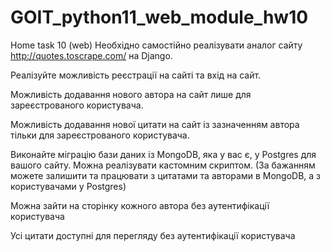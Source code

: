 # GOIT_python11_web_module_hw10
Home task 10 (web) 
Необхідно самостійно реалізувати аналог сайту http://quotes.toscrape.com/ на Django.

Реалізуйте можливість реєстрації на сайті та вхід на сайт.

Можливість додавання нового автора на сайт лише для зареєстрованого користувача.

Можливість додавання нової цитати на сайт із зазначенням автора тільки для зареєстрованого користувача.

Виконайте міграцію бази даних із MongoDB, яка у вас є, у Postgres для вашого сайту. Можна реалізувати кастомним скриптом. (За бажанням можете залишити та працювати з цитатами та авторами в MongoDB, а з користувачами у Postgres)

Можна зайти на сторінку кожного автора без аутентифікації користувача

Усі цитати доступні для перегляду без аутентифікації користувача
